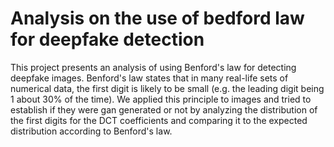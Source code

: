 # Analysis on the use of bedford law for deepfake detection

This project presents an analysis of using Benford's law for detecting deepfake images. Benford's law states that in many real-life sets of numerical data, the first digit is likely to be small (e.g. the leading digit being 1 about 30% of the time). We applied this principle to images and tried to establish if they were gan generated or not by analyzing the distribution of the first digits for the DCT coefficients and comparing it to the expected distribution according to Benford's law.




